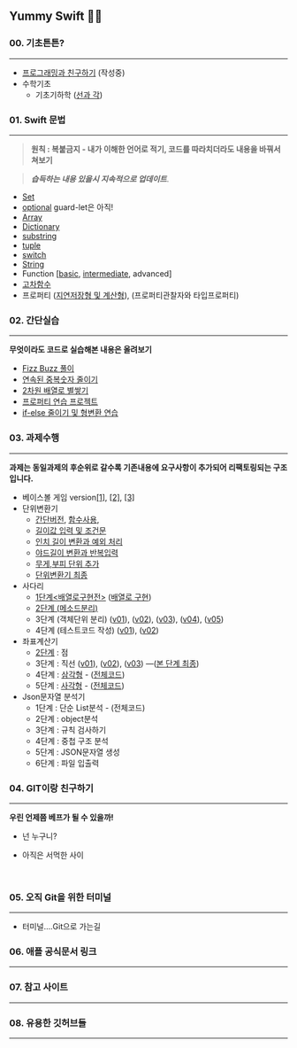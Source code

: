 ## Yummy Swift 💛💙



### 00. 기초튼튼?

------



- [프로그래밍과 친구하기](https://github.com/JeongHoonkr/Studying-Record/blob/master/Study/프로그래밍%20기초.md) (작성중)
- 수학기초
  * 기초기하학 ([선과 각](https://github.com/JeongHoonkr/Studying-Record/blob/master/Study/%EC%88%98%ED%95%99/%EA%B8%B0%EC%B4%88%EA%B8%B0%ED%95%98%ED%95%99/%EC%84%A0%EA%B3%BC%EA%B0%81.md))

### 

### 01. Swift 문법 

------

>  **원칙 : 복붙금지 - 내가 이해한 언어로 적기, 코드를 따라치더라도 내용을 바꿔서 쳐보기**

>  ***습득하는 내용 있을시 지속적으로 업데이트***.

- [Set](https://github.com/JeongHoonkr/Studying-Record/blob/master/Study/Set.md)
- [optional](https://github.com/JeongHoonkr/Studying-Record/blob/master/Study/Optional.md) guard-let은 아직!
- [Array](https://github.com/JeongHoonkr/Studying-Record/blob/master/Study/Array.md)
- [Dictionary](https://github.com/JeongHoonkr/Studying-Record/blob/master/Study/Dictionary.md)
- [substring](https://github.com/JeongHoonkr/Studying-Record/blob/master/Study/substring.md)
- [tuple](https://github.com/JeongHoonkr/Studying-Record/blob/master/Study/Tuple.md)
- [switch](https://github.com/JeongHoonkr/Studying-Record/blob/master/Study/Switch.md)
- [String](https://github.com/JeongHoonkr/Studying-Record/blob/master/Study/String.md)
- Function [[basic](https://github.com/JeongHoonkr/Studying-Record/blob/master/Study/Function%20basic.md), [intermediate](https://github.com/JeongHoonkr/Studying-Record/blob/master/Study/Function%20intermediate.md), advanced]
- [고차함수](https://github.com/JeongHoonkr/Studying-Record/blob/master/Study/%EA%B3%A0%EC%B0%A8%ED%95%A8%EC%88%98.md)
- 프로퍼티 ([지연저장형 및 계산형](https://github.com/JeongHoonkr/Studying-Record/blob/master/Study/%EC%A7%80%EC%97%B0%EC%A0%80%EC%9E%A5%ED%98%95%20%EB%B0%8F%20%EA%B3%84%EC%82%B0%ED%98%95.md)), (프로퍼티관찰자와 타입프로퍼티)



### 02. 간단실습

------

**무엇이라도 코드로 실습해본 내용은 올려보기**

- [Fizz Buzz 풀이](https://github.com/JeongHoonkr/Studying-Record/blob/master/Study/Fizz%20Buzz%20풀이.md)
- [연속된 중복숫자 줄이기](https://github.com/JeongHoonkr/Studying-Record/blob/master/Study/연속된%20중복숫자%20줄이기.md)
- [2차원 배열로 별쌓기](https://github.com/JeongHoonkr/Studying-Record/blob/master/Study/%EB%B3%84%EC%8C%93%EA%B8%B0%EB%A5%BC%202%EC%B0%A8%EC%9B%90%20%EB%B0%B0%EC%97%B4%EB%A1%9C%20%EB%A7%8C%EB%93%A4%EA%B8%B0.md)
- [프로퍼티 연습 프로젝트](https://github.com/JeongHoonkr/Studying-Record/tree/master/CopiedMonsterTown)
- [if-else 줄이기 및 형변환 연습](https://github.com/JeongHoonkr/Studying-Record/blob/master/Study/%EB%A6%AC%ED%8C%A9%ED%86%A0%EB%A7%81%20%EC%97%B0%EC%8A%B5.md)



### 03. 과제수행  

------

**과제는 동일과제의 후순위로 갈수록 기존내용에 요구사항이 추가되어 리팩토링되는 구조입니다.**

- 베이스볼 게임 version[[1]](https://github.com/JeongHoonkr/Studying-Record/blob/master/Study/Baseball%20Game%20v01.md), [[2]](https://github.com/JeongHoonkr/Studying-Record/blob/master/Study/Baseball%20Game%20v02.md), [[3]](https://github.com/JeongHoonkr/Studying-Record/blob/master/Study/Baseball%20Game%20v03.md)
- 단위변환기
  * [간단버전](https://github.com/JeongHoonkr/Studying-Record/blob/master/Study/길이단위%20변환%20및%20출력해보기.md), [함수사용](https://github.com/JeongHoonkr/Studying-Record/blob/master/Study/길이단위변환%20함수.md), 
  * [길이값 입력 및 조건문](https://github.com/JeongHoonkr/Studying-Record/blob/master/Study/길이%20값%20입력%20및%20조건문.md)
  * [인치 길이 변환과 예외 처리](https://github.com/JeongHoonkr/Studying-Record/blob/master/Study/인치%20길이%20변환과%20예외%20처리.md)
  * [야드길이 변환과 반복입력](https://github.com/JeongHoonkr/Studying-Record/blob/master/Study/야드%20길이%20변환과%20반복입력.md)
  * [무게,부피 단위 추가](https://github.com/JeongHoonkr/Studying-Record/blob/master/Study/무게%2C부피단위%20추가.md)
  * [단위변환기 최종](https://github.com/JeongHoonkr/Studying-Record/blob/master/Study/%EB%8B%A8%EC%9C%84%EB%B3%80%ED%99%98%EA%B8%B0%20%EC%B5%9C%EC%A2%85.md)
- 사다리
  * [1단계<배열로구현전>](https://github.com/JeongHoonkr/Studying-Record/blob/master/Study/%EC%82%AC%EB%8B%A4%EB%A6%AC%EA%B2%8C%EC%9E%84%20%EC%8B%9C%EC%9E%91%ED%95%98%EA%B8%B0.md) ([배열로 구현](https://github.com/JeongHoonkr/Studying-Record/blob/master/Study/%EC%82%AC%EB%8B%A4%EB%A6%AC%201%EB%8B%A8%EA%B3%84%EB%B0%B0%EC%97%B4%EB%A1%9C%20%EA%B5%AC%ED%98%84.md))
  * [2단계 (메소드분리)](https://github.com/JeongHoonkr/Studying-Record/blob/master/Study/%EC%82%AC%EB%8B%A4%EB%A6%AC%202%EB%8B%A8%EA%B3%84%20%EB%A9%94%EC%86%8C%EB%93%9C%20%EB%B6%84%EB%A6%AC%20%EB%B0%8F%20%EC%9D%B8%EB%8D%B4%ED%8A%B8%20%EC%A4%84%EC%9D%B4%EA%B8%B0.md)
  * 3단계 (객체단위 분리) ([v01](https://github.com/JeongHoonkr/Studying-Record/blob/master/Study/%EC%82%AC%EB%8B%A4%EB%A6%AC%203%EB%8B%A8%EA%B3%84%20%EA%B0%9D%EC%B2%B4%20%EC%97%AD%ED%95%A0%20%EB%B6%84%EB%8B%B4.md)), ([v02](https://github.com/JeongHoonkr/Studying-Record/blob/master/Study/사다리게임%203단계%20v02.md)), ([v03](https://github.com/JeongHoonkr/Studying-Record/blob/master/Study/사다리게임%203단계%20v03.md)), ([v04](https://github.com/JeongHoonkr/Studying-Record/blob/master/Study/%EC%82%AC%EB%8B%A4%EB%A6%AC%EA%B2%8C%EC%9E%84%203%EB%8B%A8%EA%B3%84%20V04.md)), ([v05](https://github.com/JeongHoonkr/Studying-Record/blob/master/Study/%EC%82%AC%EB%94%94%EB%A6%AC%EA%B2%8C%EC%9E%84%203%EB%8B%A8%EA%B3%84%20v05.md))
  * 4단계 (테스트코드 작성) ([v01](https://github.com/JeongHoonkr/Studying-Record/blob/master/Study/%EC%82%AC%EB%8B%A4%EB%A6%AC%EA%B2%8C%EC%9E%84%204%EB%8B%A8%EA%B3%84%20v01.md)), ([v02](https://github.com/JeongHoonkr/Studying-Record/blob/master/Study/%EC%82%AC%EB%8B%A4%EB%A6%AC%EA%B2%8C%EC%9E%84%204%EB%8B%A8%EA%B3%84%20v02.md))
- 좌표계산기
  * [2단계](https://github.com/JeongHoonkr/Studying-Record/blob/master/Study/%EC%A2%8C%ED%91%9C%EA%B3%84%EC%82%B0%EA%B8%B0%202%EB%8B%A8%EA%B3%84.md) : 점
  * 3단계 : 직선 ([v01](https://github.com/JeongHoonkr/Studying-Record/blob/master/Study/%EC%A2%8C%ED%91%9C%EA%B3%84%EC%82%B0%EA%B8%B0%203%EB%8B%A8%EA%B3%84.md)), ([v02](https://github.com/JeongHoonkr/Studying-Record/blob/master/Study/%EC%A2%8C%ED%91%9C%EA%B3%84%EC%82%B0%EA%B8%B0%203%EB%8B%A8%EA%B3%84%20v02.md)), ([v03](https://github.com/JeongHoonkr/Studying-Record/blob/master/Study/%EC%A2%8C%ED%91%9C%EA%B3%84%EC%82%B0%EA%B8%B0%203%EB%8B%A8%EA%B3%84%20v03.md)) —([본 단계 최종](https://github.com/JeongHoonkr/swift-coordinate/tree/coordinate-step3))
  * 4단계 : [삼각형](https://github.com/JeongHoonkr/Studying-Record/blob/master/Study/CodeSquadLv2%20Project/CoordinatesCalculator/%EC%A2%8C%ED%91%9C%EA%B3%84%EC%82%B0%EA%B8%B0%204%EB%8B%A8%EA%B3%84.md) - ([전체코드](https://github.com/JeongHoonkr/swift-coordinate/tree/d007c53c3461510a3fc579e93385911d41dfede2))
  * 5단계 : [사각형](https://github.com/JeongHoonkr/Studying-Record/blob/master/Study/CodeSquadLv2%20Project/CoordinatesCalculator/%EC%A2%8C%ED%91%9C%EA%B3%84%EC%82%B0%EA%B8%B0%205%EB%8B%A8%EA%B3%84.md) - ([전체코드](https://github.com/JeongHoonkr/swift-coordinate/tree/coordinate-step5))
- Json문자열 분석기
  * 1단계 : 단순 List분석 - (전체코드)
  * 2단계 : object분석
  * 3단계 : 규칙 검사하기
  * 4단계 : 중첩 구조 분석
  * 5단계 : JSON문자열 생성
  * 6단계 : 파일 입출력

### 04. GIT이랑 친구하기

------

**우린 언제쯤 베프가 될 수 있을까!**

- 넌 누구니?


- 아직은 서먹한 사이

  ​

### 05. 오직 Git을 위한 터미널

------

- 터미널….Git으로 가는길







### 06. 애플 공식문서 링크

------





### 07. 참고 사이트

------





### 08. 유용한 깃허브들

------


